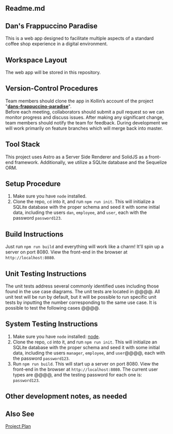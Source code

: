 ## Readme.md


## Dan's Frappuccino Paradise

This is a web app designed to facilitate multiple aspects of a standard coffee shop experience in a digital environment.

## Workspace Layout

The web app will be stored in this repository.

## Version-Control Procedures

Team members should clone the app in Kollin’s account of the project "**[dans-frappuccino-paradise](https://github.com/kollinmurphy/dans-frappuccino-paradise)**".  
Before each meeting, collaborators should submit a pull request so we can monitor progress and discuss issues.
After making any significant change, team members should notify the team for feedback.
During development we will work primarily on feature branches which will merge back into master.

## Tool Stack

This project uses Astro as a Server Side Renderer and SolidJS as a front-end framework. Additionally, we
utilize a SQLite database and the Sequelize ORM.

## Setup Procedure

1. Make sure you have `node` installed.
2. Clone the repo, `cd` into it, and run `npm run init`. This will initialize a SQLite database with the proper schema and seed it with some initial data, including the users `dan`, `employee`, and `user`, each with the password `password123`.

## Build Instructions

Just run `npm run build` and everything will work like a charm! It'll spin up a server on port 8080. View the front-end in the browser at `http://localhost:8080`.

## Unit Testing Instructions

The unit tests address several commonly identified uses including those found in the use case diagrams. The unit tests are located in @@@@. All unit test will be run by default, but it will be possible to run specific unit tests by inputting the number corresponding to the same use case. It is possible to test the following cases @@@@.

## System Testing Instructions

1.  Make sure you have `node` installed: [node](https://nodejs.org/en/).
2.  Clone the repo, `cd` into it, and run `npm run init`. This will initialize an SQLite database with the proper schema and seed it with some initial data, including the users `manager`, `employee`, and `user`@@@@, each with the password `password123`.
3. Run `npm run build`. This will start up a server on port 8080. View the front-end in the browser at `http://localhost:8080`. The current user types are @@@@, and the testing password for each one is:  `password123`.


## Other development notes, as needed



## Also See

[Project Plan](docs/projectPlan.md)

